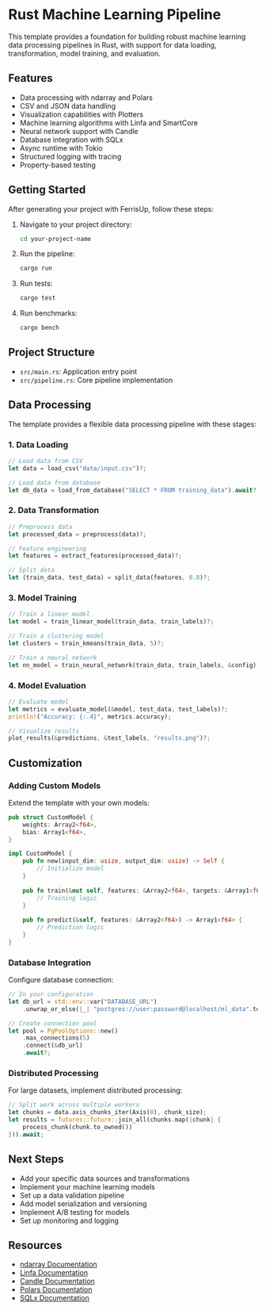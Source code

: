 # Rust Machine Learning Pipeline

This template provides a foundation for building robust machine learning data processing pipelines in Rust, with support for data loading, transformation, model training, and evaluation.

## Features

- Data processing with ndarray and Polars
- CSV and JSON data handling
- Visualization capabilities with Plotters
- Machine learning algorithms with Linfa and SmartCore
- Neural network support with Candle
- Database integration with SQLx
- Async runtime with Tokio
- Structured logging with tracing
- Property-based testing

## Getting Started

After generating your project with FerrisUp, follow these steps:

1. Navigate to your project directory:
   ```bash
   cd your-project-name
   ```

2. Run the pipeline:
   ```bash
   cargo run
   ```

3. Run tests:
   ```bash
   cargo test
   ```

4. Run benchmarks:
   ```bash
   cargo bench
   ```

## Project Structure

- `src/main.rs`: Application entry point
- `src/pipeline.rs`: Core pipeline implementation

## Data Processing

The template provides a flexible data processing pipeline with these stages:

### 1. Data Loading

```rust
// Load data from CSV
let data = load_csv("data/input.csv")?;

// Load data from database
let db_data = load_from_database("SELECT * FROM training_data").await?;
```

### 2. Data Transformation

```rust
// Preprocess data
let processed_data = preprocess(data)?;

// Feature engineering
let features = extract_features(processed_data)?;

// Split data
let (train_data, test_data) = split_data(features, 0.8)?;
```

### 3. Model Training

```rust
// Train a linear model
let model = train_linear_model(train_data, train_labels)?;

// Train a clustering model
let clusters = train_kmeans(train_data, 5)?;

// Train a neural network
let nn_model = train_neural_network(train_data, train_labels, &config).await?;
```

### 4. Model Evaluation

```rust
// Evaluate model
let metrics = evaluate_model(&model, test_data, test_labels)?;
println!("Accuracy: {:.4}", metrics.accuracy);

// Visualize results
plot_results(&predictions, &test_labels, "results.png")?;
```

## Customization

### Adding Custom Models

Extend the template with your own models:

```rust
pub struct CustomModel {
    weights: Array2<f64>,
    bias: Array1<f64>,
}

impl CustomModel {
    pub fn new(input_dim: usize, output_dim: usize) -> Self {
        // Initialize model
    }
    
    pub fn train(&mut self, features: &Array2<f64>, targets: &Array1<f64>) -> Result<(), Error> {
        // Training logic
    }
    
    pub fn predict(&self, features: &Array2<f64>) -> Array1<f64> {
        // Prediction logic
    }
}
```

### Database Integration

Configure database connection:

```rust
// In your configuration
let db_url = std::env::var("DATABASE_URL")
    .unwrap_or_else(|_| "postgres://user:password@localhost/ml_data".to_string());

// Create connection pool
let pool = PgPoolOptions::new()
    .max_connections(5)
    .connect(&db_url)
    .await?;
```

### Distributed Processing

For large datasets, implement distributed processing:

```rust
// Split work across multiple workers
let chunks = data.axis_chunks_iter(Axis(0), chunk_size);
let results = futures::future::join_all(chunks.map(|chunk| {
    process_chunk(chunk.to_owned())
})).await;
```

## Next Steps

- Add your specific data sources and transformations
- Implement your machine learning models
- Set up a data validation pipeline
- Add model serialization and versioning
- Implement A/B testing for models
- Set up monitoring and logging

## Resources

- [ndarray Documentation](https://docs.rs/ndarray/latest/ndarray/)
- [Linfa Documentation](https://rust-ml.github.io/linfa/)
- [Candle Documentation](https://github.com/huggingface/candle)
- [Polars Documentation](https://pola.rs/)
- [SQLx Documentation](https://github.com/launchbadge/sqlx)
